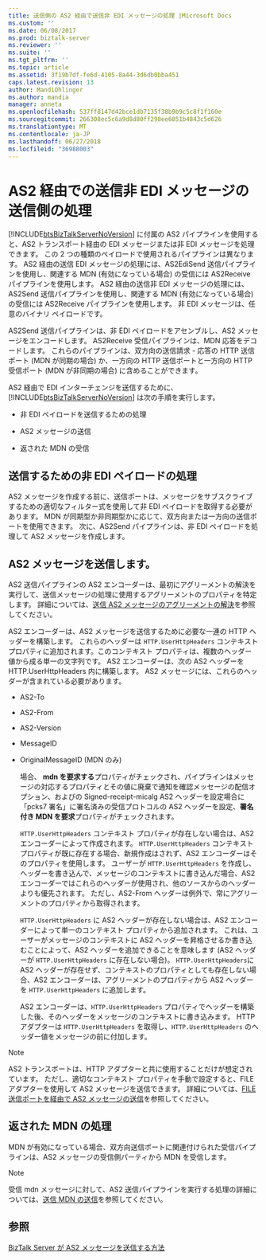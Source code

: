 ```yaml
---
title: 送信側の AS2 経由で送信非 EDI メッセージの処理 |Microsoft Docs
ms.custom: ''
ms.date: 06/08/2017
ms.prod: biztalk-server
ms.reviewer: ''
ms.suite: ''
ms.tgt_pltfrm: ''
ms.topic: article
ms.assetid: 3f19b7df-fe6d-4105-8a44-3d6db0bba451
caps.latest.revision: 13
author: MandiOhlinger
ms.author: mandia
manager: anneta
ms.openlocfilehash: 537ff8147d42bce1db7135f38b9b9c5c8f1f160e
ms.sourcegitcommit: 266308ec5c6a9d8d80ff298ee6051b4843c5d626
ms.translationtype: MT
ms.contentlocale: ja-JP
ms.lasthandoff: 06/27/2018
ms.locfileid: "36988003"
---
```

# <a name="send-side-processing-of-an-outgoing-non-edi-message-over-as2"></a>AS2 経由での送信非 EDI メッセージの送信側の処理
[!INCLUDE[btsBizTalkServerNoVersion](../includes/btsbiztalkservernoversion-md.md)] に付属の AS2 パイプラインを使用すると、AS2 トランスポート経由の EDI メッセージまたは非 EDI メッセージを処理できます。 この 2 つの種類のペイロードで使用されるパイプラインは異なります。 AS2 経由の送信 EDI メッセージの処理には、AS2EdiSend 送信パイプラインを使用し、関連する MDN (有効になっている場合) の受信には AS2Receive パイプラインを使用します。 AS2 経由の送信非 EDI メッセージの処理には、AS2Send 送信パイプラインを使用し、関連する MDN (有効になっている場合) の受信には AS2Receive パイプラインを使用します。 非 EDI メッセージは、任意のバイナリ ペイロードです。  
  
 AS2Send 送信パイプラインは、非 EDI ペイロードをアセンブルし、AS2 メッセージをエンコードします。 AS2Receive 受信パイプラインは、MDN 応答をデコードします。 これらのパイプラインは、双方向の送信請求 - 応答の HTTP 送信ポート (MDN が同期の場合) か、一方向の HTTP 送信ポートと一方向の HTTP 受信ポート (MDN が非同期の場合) に含めることができます。  
  
 AS2 経由で EDI インターチェンジを送信するために、[!INCLUDE[btsBizTalkServerNoVersion](../includes/btsbiztalkservernoversion-md.md)] は次の手順を実行します。  
  
-   非 EDI ペイロードを送信するための処理  
  
-   AS2 メッセージの送信  
  
-   返された MDN の受信  
  
## <a name="processing-the-non-edi-payload-for-sending"></a>送信するための非 EDI ペイロードの処理  
 AS2 メッセージを作成する前に、送信ポートは、メッセージをサブスクライブするための適切なフィルター式を使用して非 EDI ペイロードを取得する必要があります。 MDN が同期型か非同期型かに応じて、双方向または一方向の送信ポートを使用できます。 次に、AS2Send パイプラインは、非 EDI ペイロードを処理して AS2 メッセージを作成します。  
  
## <a name="sending-the-as2-message"></a>AS2 メッセージを送信します。  
 AS2 送信パイプラインの AS2 エンコーダーは、最初にアグリーメントの解決を実行して、送信メッセージの処理に使用するアグリーメントのプロパティを特定します。 詳細については、[送信 AS2 メッセージのアグリーメントの解決](../core/agreement-resolution-for-outgoing-as2-messages.md)を参照してください。  
  
 AS2 エンコーダーは、AS2 メッセージを送信するために必要な一連の HTTP ヘッダーを構築します。 これらのヘッダーは `HTTP.UserHttpHeaders` コンテキスト プロパティに追加されます。このコンテキスト プロパティは、複数のヘッダー値から成る単一の文字列です。 AS2 エンコーダーは、次の AS2 ヘッダーを HTTP.UserHttpHeaders 内に構築します。 AS2 メッセージには、これらのヘッダーが含まれている必要があります。  
  
- AS2-To  
  
- AS2-From  
  
- AS2-Version  
  
- MessageID  
  
- OriginalMessageID (MDN のみ)  
  
  場合、 **mdn を要求する**プロパティがチェックされ、パイプラインはメッセージの対応するプロパティとその値に廃棄で通知を確認メッセージの配信オプション、およびの Signed-receipt-micalg AS2 ヘッダーを設定場合に「pcks7 署名」に署名済みの受信プロトコルの AS2 ヘッダーを設定、**署名付き MDN を要求**プロパティがチェックされます。  
  
  `HTTP.UserHttpHeaders` コンテキスト プロパティが存在しない場合は、AS2 エンコーダーによって作成されます。 `HTTP.UserHttpHeaders` コンテキスト プロパティが既に存在する場合、新規作成はされず、AS2 エンコーダーはそのプロパティを使用します。 ユーザーが `HTTP.UserHttpHeaders` を作成し、ヘッダーを書き込んで、メッセージのコンテキストに書き込んだ場合、AS2 エンコーダーではこれらのヘッダーが使用され、他のソースからのヘッダーよりも優先されます。 ただし、AS2-From ヘッダーは例外で、常にアグリーメントのプロパティから取得されます。  
  
  `HTTP.UserHttpHeaders` に AS2 ヘッダーが存在しない場合は、AS2 エンコーダーによって単一のコンテキスト プロパティから追加されます。 これは、ユーザーがメッセージのコンテキストに AS2 ヘッダーを昇格させるか書き込むことによって、AS2 ヘッダーを追加できることを意味します (AS2 ヘッダーが `HTTP.UserHttpHeaders` に存在しない場合)。 `HTTP.UserHttpHeaders`に AS2 ヘッダーが存在せず、コンテキストのプロパティとしても存在しない場合、AS2 エンコーダーは、アグリーメントのプロパティから AS2 ヘッダーを `HTTP.UserHttpHeaders` に追加します。  
  
  AS2 エンコーダーは、`HTTP.UserHttpHeaders` プロパティでヘッダーを構築した後、そのヘッダーをメッセージのコンテキストに書き込みます。 HTTP アダプターは `HTTP.UserHttpHeaders` を取得し、`HTTP.UserHttpHeaders` のヘッダー値をメッセージの前に付加します。  
  
> [!NOTE]
>  AS2 トランスポートは、HTTP アダプターと共に使用することだけが想定されています。 ただし、適切なコンテキスト プロパティを手動で設定すると、FILE アダプターを使用して AS2 メッセージを送信できます。 詳細については、[FILE 送信ポートを経由で AS2 メッセージの送信](../core/sending-an-as2-message-over-a-file-send-port.md)を参照してください。  
  
## <a name="processing-the-returned-mdn"></a>返された MDN の処理  
 MDN が有効になっている場合、双方向送信ポートに関連付けられた受信パイプラインは、AS2 メッセージの受信側パーティから MDN を受信します。  
  
> [!NOTE]
>  受信 mdn メッセージに対して、AS2 送信パイプラインを実行する処理の詳細については、[送信 MDN の送信](../core/sending-an-outgoing-mdn.md)を参照してください。  
  
## <a name="see-also"></a>参照  
 [BizTalk Server が AS2 メッセージを送信する方法](../core/how-biztalk-server-sends-as2-messages.md)